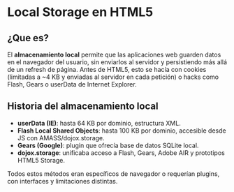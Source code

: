 # Local Storage en HTML5

## ¿Que es?

El **almacenamiento local** permite que las aplicaciones web guarden datos en el navegador del usuario, sin enviarlos al servidor y persistiendo más allá de un refresh de página. Antes de HTML5, esto se hacía con cookies (limitadas a ~4 KB y enviadas al servidor en cada petición) o hacks como Flash, Gears o userData de Internet Explorer.

## Historia del almacenamiento local

* **userData (IE)**: hasta 64 KB por dominio, estructura XML.
* **Flash Local Shared Objects**: hasta 100 KB por dominio, accesible desde JS con AMASS/dojox.storage.
* **Gears (Google)**: plugin que ofrecía base de datos SQLite local.
* **dojox.storage**: unificaba acceso a Flash, Gears, Adobe AIR y prototipos HTML5 Storage.

Todos estos métodos eran específicos de navegador o requerían plugins, con interfaces y limitaciones distintas.


